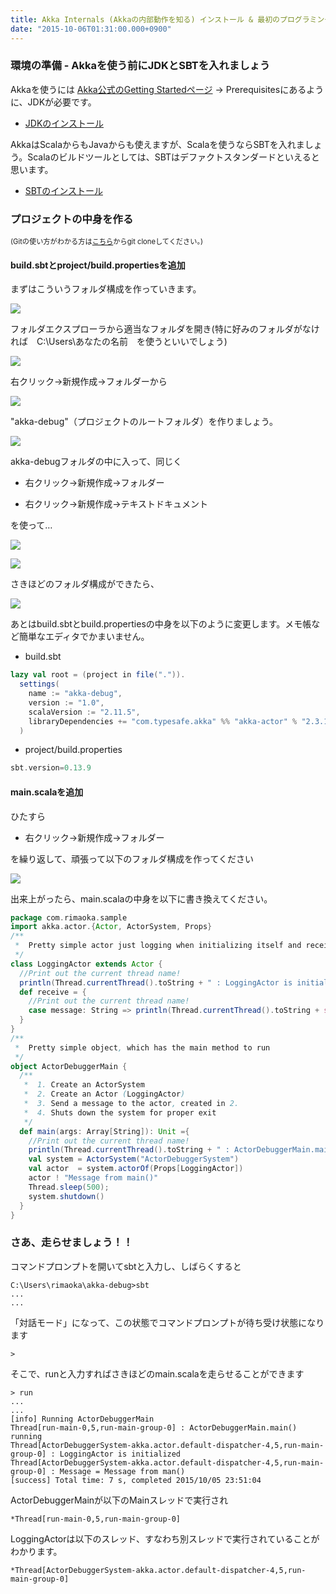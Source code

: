 ```yaml
---
title: Akka Internals (Akkaの内部動作を知る) インストール & 最初のプログラミング
date: "2015-10-06T01:31:00.000+0900"
---
```


### 環境の準備 - Akkaを使う前にJDKとSBTを入れましょう

Akkaを使うには [Akka公式のGetting Startedページ](http://doc.akka.io/docs/akka/2.4.0/intro/getting-started.html) -> Prerequisitesにあるように、JDKが必要です。

* [JDKのインストール](http://qiita.com/RichardImaokaJP/items/a1bc723437f4be420cd2)

AkkaはScalaからもJavaからも使えますが、Scalaを使うならSBTを入れましょう。Scalaのビルドツールとしては、SBTはデファクトスタンダードといえると思います。

* [SBTのインストール](http://qiita.com/RichardImaokaJP/items/e63b1cc5697b19f961d0)

### プロジェクトの中身を作る
<span style="font-size: 80%">(Gitの使い方がわかる方は[こちら](https://github.com/richard-imaoka/akka-debug:title)からgit cloneしてください。)</span>
 
#### build.sbtとproject/build.propertiesを追加

まずはこういうフォルダ構成を作っていきます。

![](/images/20151006/20151006000727.png)

フォルダエクスプローラから適当なフォルダを開き(特に好みのフォルダがなければ　C:\Users\あなたの名前　を使うといいでしょう)

![](/images/20151006/20151006002031.png)

右クリック→新規作成→フォルダーから

![](/images/20151006/20151006001128.png)

"akka-debug"（プロジェクトのルートフォルダ）を作りましょう。

![](/images/20151006/20151006001750.png)

akka-debugフォルダの中に入って、同じく

* 右クリック→新規作成→フォルダー

* 右クリック→新規作成→テキストドキュメント

を使って…

![](/images/20151006/20151006001128.png)

![](/images/20151006/20151006002638.png)

さきほどのフォルダ構成ができたら、

![](/images/20151006/20151006000727.png)

あとはbuild.sbtとbuild.propertiesの中身を以下のように変更します。メモ帳など簡単なエディタでかまいません。

* build.sbt

```scala
lazy val root = (project in file(".")).
  settings(
    name := "akka-debug",
    version := "1.0",
    scalaVersion := "2.11.5",
    libraryDependencies += "com.typesafe.akka" %% "akka-actor" % "2.3.14" withSources() withJavadoc()
  )
```

* project/build.properties

```scala
sbt.version=0.13.9
```

#### main.scalaを追加

ひたすら

* 右クリック→新規作成→フォルダー

を繰り返して、頑張って以下のフォルダ構成を作ってください

![](/images/20151006/20151006003449.png)

出来上がったら、main.scalaの中身を以下に書き換えてください。

```scala
package com.rimaoka.sample
import akka.actor.{Actor, ActorSystem, Props}
/**
 *  Pretty simple actor just logging when initializing itself and receiving a message
 */
class LoggingActor extends Actor {
  //Print out the current thread name!
  println(Thread.currentThread().toString + " : LoggingActor is initialized")
  def receive = {
    //Print out the current thread name!
    case message: String => println(Thread.currentThread().toString + s" : Message = $message" )
  }
}
/**
 *  Pretty simple object, which has the main method to run
 */
object ActorDebuggerMain {
  /**
   *  1. Create an ActorSystem
   *  2. Create an Actor (LoggingActor)
   *  3. Send a message to the actor, created in 2.
   *  4. Shuts down the system for proper exit
   */
  def main(args: Array[String]): Unit ={
    //Print out the current thread name!
    println(Thread.currentThread().toString + " : ActorDebuggerMain.main() running" )
    val system = ActorSystem("ActorDebuggerSystem")
    val actor  = system.actorOf(Props[LoggingActor])
    actor ! "Message from main()"
    Thread.sleep(500);
    system.shutdown()
  }
}
```

### さあ、走らせましょう！！

コマンドプロンプトを開いてsbtと入力し、しばらくすると

```console
C:\Users\rimaoka\akka-debug>sbt
...
...
```

「対話モード」になって、この状態でコマンドプロンプトが待ち受け状態になります
```console
>
```

そこで、runと入力すればさきほどのmain.scalaを走らせることができます


```console
> run
...
...
[info] Running ActorDebuggerMain
Thread[run-main-0,5,run-main-group-0] : ActorDebuggerMain.main() running
Thread[ActorDebuggerSystem-akka.actor.default-dispatcher-4,5,run-main-group-0] : LoggingActor is initialized
Thread[ActorDebuggerSystem-akka.actor.default-dispatcher-4,5,run-main-group-0] : Message = Message from man()
[success] Total time: 7 s, completed 2015/10/05 23:51:04
```

ActorDebuggerMainが以下のMainスレッドで実行され

```console
*Thread[run-main-0,5,run-main-group-0]
```

LoggingActorは以下のスレッド、すなわち別スレッドで実行されていることがわかります。

```console
*Thread[ActorDebuggerSystem-akka.actor.default-dispatcher-4,5,run-main-group-0]
```